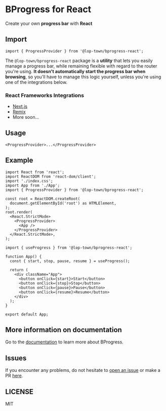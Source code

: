 # BProgress for React

Create your own **progress bar** with **React**

## Import

```tsx
import { ProgressProvider } from '@lop-town/bprogress-react';
```

The `@lop-town/bprogress-react` package is a **utility** that lets you easily manage a progress bar, while remaining flexible with regard to the router you're using. **It doesn't automatically start the progress bar when browsing**, so you'll have to manage this logic yourself, unless you're using one of the integrations below.

### React Frameworks Integrations

- [Next.js](https://bprogress.vercel.app/docs/next/installation)
- [Remix](https://bprogress.vercel.app/docs/remix/installation)
- More soon...

## Usage

```tsx
<ProgressProvider>...</ProgressProvider>
```

## Example

```tsx title="src/index.tsx"
import React from 'react';
import ReactDOM from 'react-dom/client';
import './index.css';
import App from './App';
import { ProgressProvider } from '@lop-town/bprogress-react';

const root = ReactDOM.createRoot(
  document.getElementById('root') as HTMLElement,
);
root.render(
  <React.StrictMode>
    <ProgressProvider>
      <App />
    </ProgressProvider>
  </React.StrictMode>,
);
```

```tsx title="src/App.tsx"
import { useProgress } from '@lop-town/bprogress-react';

function App() {
  const { start, stop, pause, resume } = useProgress();

  return (
    <div className="App">
      <button onClick={start}>Start</button>
      <button onClick={stop}>Stop</button>
      <button onClick={pause}>Pause</button>
      <button onClick={resume}>Resume</button>
    </div>
  );
}

export default App;
```

## More information on documentation

Go to the [documentation](https://bprogress.vercel.app/docs/react/installation) to learn more about BProgress.

## Issues

If you encounter any problems, do not hesitate to [open an issue](https://github.com/lop-town/bprogress/issues) or make a PR [here](https://github.com/lop-town/bprogress).

## LICENSE

MIT
